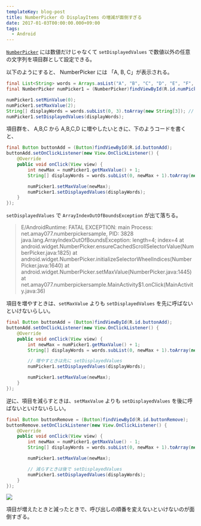```yaml
---
templateKey: blog-post
title: NumberPicker の DisplayItems の増減が面倒すぎる
date: 2017-01-03T00:00:00.000+09:00
tags:
  - Android
---
```

[``NumberPicker``](https://developer.android.com/reference/android/widget/NumberPicker.html) には数値だけじゃなくて ``setDisplayedValues`` で数値以外の任意の文字列を項目群として設定できる。
<!--more-->

以下のようにすると、 NumberPicker には 「A, B, C」が表示される。

```java
final List<String> words = Arrays.asList("A", "B", "C", "D", "E", "F", "G", "H", "I", "J", "K", "L", "M", "N", "O");
final NumberPicker numPicker1 = (NumberPicker)findViewById(R.id.numPicker1);

numPicker1.setMinValue(0);
numPicker1.setMaxValue(2);
String[] displayWords = words.subList(0, 3).toArray(new String[3]); // A,B,C
numPicker1.setDisplayedValues(displayWords);
```

項目群を、 A,B,C から A,B,C,D に増やしたいときに、下のようコードを書くと、

```java
final Button buttonAdd = (Button)findViewById(R.id.buttonAdd);
buttonAdd.setOnClickListener(new View.OnClickListener() {
    @Override
    public void onClick(View view) {
        int newMax = numPicker1.getMaxValue() + 1;
        String[] displayWords = words.subList(0, newMax + 1).toArray(new String[newMax]);

        numPicker1.setMaxValue(newMax);
        numPicker1.setDisplayedValues(displayWords);
    }
});
```

``setDisplayedValues`` で ``ArrayIndexOutOfBoundsException`` が出て落ちる。

> E/AndroidRuntime: FATAL EXCEPTION: main
                  Process: net.amay077.numberpickersample, PID: 3828
                  java.lang.ArrayIndexOutOfBoundsException: length=4; index=4
                      at android.widget.NumberPicker.ensureCachedScrollSelectorValue(NumberPicker.java:1825)
                      at android.widget.NumberPicker.initializeSelectorWheelIndices(NumberPicker.java:1640)
                      at android.widget.NumberPicker.setMaxValue(NumberPicker.java:1445)
                      at net.amay077.numberpickersample.MainActivity$1.onClick(MainActivity.java:36)

項目を増やすときは、``setMaxValue`` よりも  ``setDisplayedValues`` を先に呼ばないといけないらしい。

```java
final Button buttonAdd = (Button)findViewById(R.id.buttonAdd);
buttonAdd.setOnClickListener(new View.OnClickListener() {
    @Override
    public void onClick(View view) {
        int newMax = numPicker1.getMaxValue() + 1;
        String[] displayWords = words.subList(0, newMax + 1).toArray(new String[newMax]);

        // 増やすときは先に setDisplayedValues
        numPicker1.setDisplayedValues(displayWords);

        numPicker1.setMaxValue(newMax);
    }
});
```

逆に、項目を減らすときは、``setMaxValue`` よりも  ``setDisplayedValues`` を後に呼ばないといけないらしい。

```java
final Button buttonRemove = (Button)findViewById(R.id.buttonRemove);
buttonRemove.setOnClickListener(new View.OnClickListener() {
    @Override
    public void onClick(View view) {
        int newMax = numPicker1.getMaxValue() - 1;
        String[] displayWords = words.subList(0, newMax + 1).toArray(new String[newMax]);

        numPicker1.setMaxValue(newMax);

        // 減らすときは後で setDisplayedValues
        numPicker1.setDisplayedValues(displayWords);
    }
});
```

![](/img/posts/android_numberpicker_01.gif)

項目が増えたときと減ったときで、呼び出しの順番を変えないといけないのが面倒すぎる。
